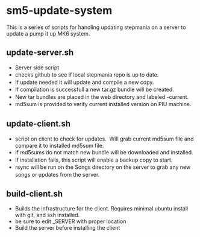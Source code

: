 # sm5-update-system

This is a series of scripts for handling updating stepmania on a server to update a pump it up MK6 system. 

## update-server.sh&nbsp;
<div>

*   <span style="line-height: 19.5px;">Server side script</span>
*   <span style="line-height: 19.5px;">checks github to see if local stepmania repo is up to date.&nbsp;</span>
*   <span style="line-height: 19.5px;">If update needed it will update and compile a new copy.&nbsp;</span>
*   <span style="line-height: 19.5px;">If compilation is successfull a new tar.gz bundle will be created.</span>
*   <span style="line-height: 19.5px;">New tar bundles are placed in the web directory and labeled -current.</span>
*   <span style="line-height: 19.5px;">md5sum is provided to verify current installed version on PIU machine.</span><div>
</div></div>

## update-client.sh
<div>

*   <span style="line-height: 19.5px;">script on client to check for updates. &nbsp;Will grab current md5sum file and compare it to installed md5sum file.&nbsp;</span>
*   <span style="line-height: 19.5px;">If md5sums do not match new bundle will be downloaded and installed.&nbsp;</span>
*   <span style="line-height: 19.5px;">If installation fails, this script will enable a backup copy to start.&nbsp;</span>
*   <span style="line-height: 19.5px;">rsync will be run on the Songs directory on the server to grab any new songs or updates from the server.</span><div>
</div></div>

## build-client.sh
<div>

* Builds the infrastructure for the client.  Requires minimal ubuntu install with git, and ssh installed. 
* be sure to edit _SERVER with proper location
* Build the server before installing the client
 
